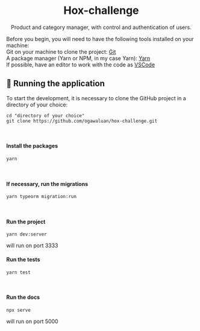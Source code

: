 <h1 align="center">Hox-challenge</h1>
<p align="center">Product and category manager, with control and authentication of users.</p>

Before you begin, you will need to have the following tools installed on your machine: <br />
Git on your machine to clone the project: [Git](https://git-scm.com)<br />
A package manager (Yarn or NPM, in my case Yarn): [Yarn](https://classic.yarnpkg.com/en/docs/install#windows-stable) <br />
If possible, have an editor to work with the code as [VSCode](https://code.visualstudio.com/)
<br />

## 🎲 Running the application
To start the development, it is necessary to clone the GitHub project in a directory of your choice:
```shell
cd "directory of your choice"
git clone https://github.com/ogawaluan/hox-challenge.git
```
<br />

#### Install the packages
```shell
yarn
```
<br />

#### If necessary, run the migrations
```shell
yarn typeorm migration:run
```
<br />

#### Run the project
```shell
yarn dev:server
```
will run on port 3333
<br />

#### Run the tests
```shell
yarn test
```
<br />

#### Run the docs
```shell
npx serve
```
will run on port 5000
<br />
